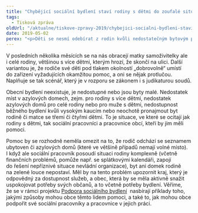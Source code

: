 ```yaml
---
title: "Chybějící sociální bydlení staví rodiny s dětmi do zoufalé situace"
tags:
  - Tisková zpráva
oldUrl: "/aktualne/tiskove-zpravy-2019/chybejici-socialni-bydleni-stavi-rodiny-s-detmi-do-zoufale-situace"
date: 2019-05-02
perex: "<p>Děti se nesmí odebírat z rodin kvůli nedostatečným bytovým poměrům. Říká to občanský zákoník i soudy, včetně těch nejvyšších. Přesto však k takovým případům stále dochází. Stát totiž rezignoval na zodpovědnou bytovou politiku. Kvůli chybějícímu sociálnímu bydlení mnoha rodinám hrozí, že s dětmi skončí na ulici.</p>"
---
```


<!-- imported from the old website -->

<p>V posledních několika měsících se na nás obracejí matky samoživitelky ale i celé rodiny, většinou s více dětmi, kterým hrozí, že skončí na ulici. Další variantou je, že rodiče své děti pod tlakem okolností „dobrovolně“ umístí do zařízení vyžadujících okamžitou pomoc, a oni se nějak protlučou. Naplňuje se tak scénář, který je v rozporu se zákonem i s judikaturou soudů.</p> <p>Obecní bydlení neexistuje, je nedostupné nebo jsou byty malé. Nedostatek míst v azylových domech, zejm. pro rodiny s více dětmi, nedostatek azylových domů pro celé rodiny nebo pro muže s dětmi, nedostupnost běžného bydlení kvůli vysokým kaucím nebo neochotě pronajmout byt rodině či matce se třemi či čtyřmi dětmi. To je situace, ve které se ocitají jak rodiny s dětmi, tak sociální pracovníci a pracovnice obcí, kteří by jim měli pomoci.</p> <p>Pomoc by se rozhodně neměla omezit na to, že rodič odchází se seznamem ubytoven či azylových domů (které ve většině případů nemají volné místo). I když ale sociální pracovník posoudí situaci rodiny komplexně (včetně finančních problémů, pomůže např. se splátkovými kalendáři, zapojí do řešení nepříznivé situace nevládní organizace), byt ani domek rodině na zelené louce nepostaví. Měl by na tento problém upozornit kraj, který je odpovědný za dostupnost služeb, a obec, která by se měla aktivně snažit uspokojovat potřeby svých občanů, a to včetně potřeby bydlení. Věříme, že se v rámci projektu <a title="Otevření do nového okna" href="http://www.socialnibydleni.mpsv.cz/cs/" target="_blank">Podpora sociálního bydlení</a>  nasbírají příklady toho, jakými způsoby mohou obce těmto lidem pomoci, a také to, jak mohou obce podpořit své sociální pracovníky a pracovnice v jejich práci. </p>

